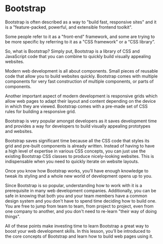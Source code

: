 # Bootstrap

Bootstrap is often described as a way to "build fast, responsive sites" and it is a "feature-packed, powerful, and extensible frontend toolkit".

Some people refer to it as a "front-end" framework, and some are trying to be more specific by referring to it as a "CSS framework" or a “CSS library”.

So, what is Bootstrap? Simply put, Bootstrap is a library of CSS and JavaScript code that you can combine to quickly build visually appealing websites.

Modern web development is all about components. Small pieces of reusable code that allow you to build websites quickly. Bootstrap comes with multiple components for very fast construction of multiple components, or parts of components.

Another important aspect of modern development is responsive grids which allow web pages to adapt their layout and content depending on the device in which they are viewed. Bootstrap comes with a pre-made set of CSS rules for building a responsive grid.

Bootstrap is very popular amongst developers as it saves development time and provides a way for developers to build visually appealing prototypes and websites.

Bootstrap saves significant time because all the CSS code that styles its grid and pre-built components is already written. Instead of having to have a high level of expertise in various CSS concepts, you can just use the existing Bootstrap CSS classes to produce nicely-looking websites. This is indispensable when you need to quickly iterate on website layouts.

Once you know how Bootstrap works, you’ll have enough knowledge to tweak its styling and a whole new world of development opens up to you.

Since Bootstrap is so popular, understanding how to work with it is a prerequisite in many web development companies. Additionally, you can be safe in knowing that both you and your team members have a common design system and you don't have to spend time deciding how to build one. You are free to jump from team to team, from project to project, even from one company to another, and you don't need to re-learn "their way of doing things".

All of these points make investing time to learn Bootstrap a great way to boost your web development skills. In this lesson, you’ll be introduced to the core concepts of Bootstrap and learn how to build web pages using it.
